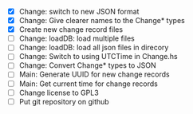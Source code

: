 - [x] Change: switch to new JSON format
- [x] Change: Give clearer names to the Change* types
- [x] Create new change record files
- [ ] Change: loadDB: load multiple files
- [ ] Change: loadDB: load all json files in direcory
- [ ] Change: Switch to using UTCTime in Change.hs
- [ ] Change: Convert Change* types to JSON
- [ ] Main: Generate UUID for new change records
- [ ] Main: Get current time for change records
- [ ] Change license to GPL3
- [ ] Put git repository on github
